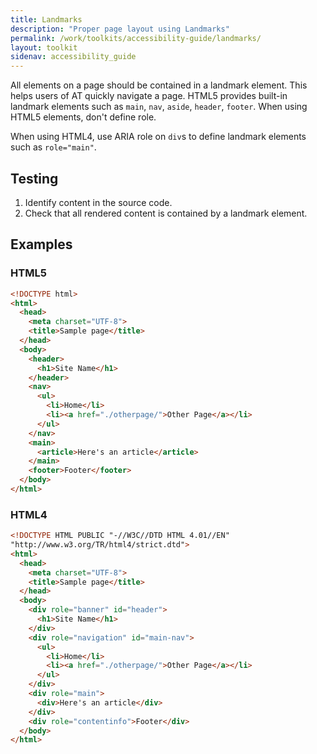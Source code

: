 ```yaml
---
title: Landmarks
description: "Proper page layout using Landmarks"
permalink: /work/toolkits/accessibility-guide/landmarks/
layout: toolkit
sidenav: accessibility_guide
---
```


All elements on a page should be contained in a landmark element. This helps users of AT quickly navigate a page. HTML5 provides built-in landmark elements such as `main`, `nav`, `aside`, `header`, `footer`. When using HTML5 elements, don't define role.

When using HTML4, use ARIA role on `div`s to define landmark elements such as `role="main"`.

## Testing

1. Identify content in the source code.
2. Check that all rendered content is contained by a landmark element.

## Examples

### HTML5

```html
<!DOCTYPE html>
<html>
  <head>
    <meta charset="UTF-8">
    <title>Sample page</title>
  </head>
  <body>
    <header>
      <h1>Site Name</h1>
    </header>
    <nav>
      <ul>
        <li>Home</li>
        <li><a href="./otherpage/">Other Page</a></li>
      </ul>
    </nav>
    <main>
      <article>Here's an article</article>
    </main>
    <footer>Footer</footer>
  </body>
</html>
```

### HTML4

```html
<!DOCTYPE HTML PUBLIC "-//W3C//DTD HTML 4.01//EN"
"http://www.w3.org/TR/html4/strict.dtd">
<html>
  <head>
    <meta charset="UTF-8">
    <title>Sample page</title>
  </head>
  <body>
    <div role="banner" id="header">
      <h1>Site Name</h1>
    </div>
    <div role="navigation" id="main-nav">
      <ul>
        <li>Home</li>
        <li><a href="./otherpage/">Other Page</a></li>
      </ul>
    </div>
    <div role="main">
      <div>Here's an article</div>
    </div>
    <div role="contentinfo">Footer</div>
  </body>
</html>
```
